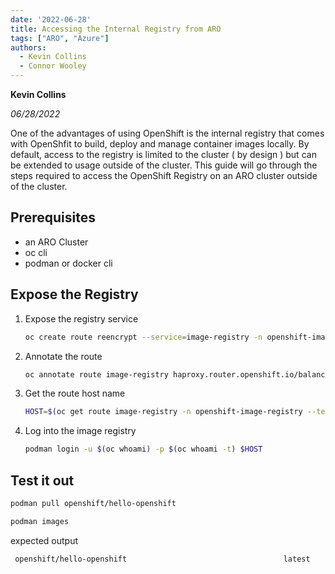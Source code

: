 ```yaml
---
date: '2022-06-28'
title: Accessing the Internal Registry from ARO
tags: ["ARO", "Azure"]
authors:
  - Kevin Collins
  - Connor Wooley
---
```


**Kevin Collins**

*06/28/2022*

One of the advantages of using OpenShift is the internal registry that comes with OpenShfit to build, deploy and manage container images locally.  By default, access to the registry is limited to the cluster ( by design ) but can be extended to usage outside of the cluster.  This guide will go through the steps required to access the OpenShift Registry on an ARO cluster outside of the cluster.

## Prerequisites

* an ARO Cluster
* oc cli
* podman or docker cli

## Expose the Registry
1. Expose the registry service
   ```bash
   oc create route reencrypt --service=image-registry -n openshift-image-registry
   ```

1. Annotate the route
   ```bash
   oc annotate route image-registry haproxy.router.openshift.io/balance=source -n openshift-image-registry
   ```

1.  Get the route host name
    ```bash
    HOST=$(oc get route image-registry -n openshift-image-registry --template='{{ .spec.host }}')
    ```
1. Log into the image registry
   ```bash
   podman login -u $(oc whoami) -p $(oc whoami -t) $HOST
   ```
## Test it out
   ```bash
   podman pull openshift/hello-openshift

   podman images
   ```

   expected output
   ```bash
    openshift/hello-openshift                                   latest    7af3297a3fb4   4 years ago    6.09MB
   ```
